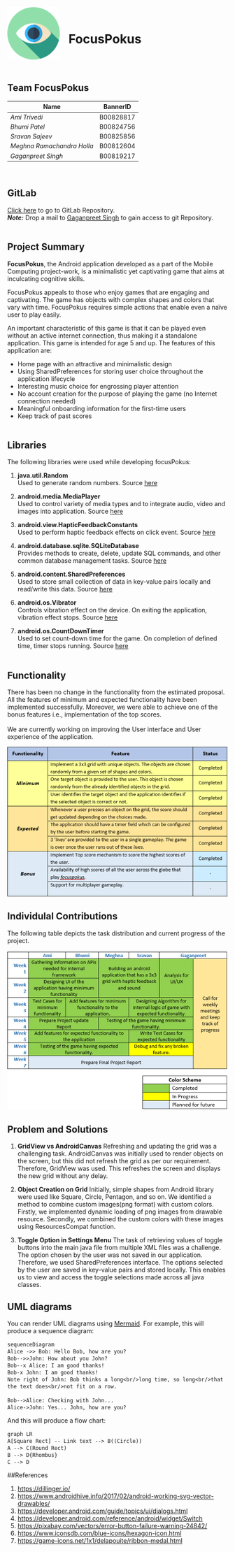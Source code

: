 <img align="left" width="120" height="120" src="Extra/focus.png">

<br />

# &nbsp;&nbsp;&nbsp;**FocusPokus**
<br /><br />
  
## Team FocusPokus
|Name|BannerID |
|--|--|
| *Ami Trivedi* | B00828817 |
| *Bhumi Patel* | B00824756 |
| *Sravan Sajeev* | B00825856 |
| *Meghna Ramachandra Holla* | B00812604  |
| *Gaganpreet Singh* | B00819217|
<br />

## GitLab
[Click here](https://git.cs.dal.ca/singh1/focuspokus.git) to go to GitLab Repository.<br />
***Note:*** Drop a mail to [Gaganpreet Singh](gaganpreet.singh@dal.ca) to gain access to git Repository.<br /><br />

## Project Summary
**FocusPokus**, the Android application developed as a part of the Mobile Computing project-work, is a minimalistic yet captivating game that aims at inculcating cognitive skills.

FocusPokus appeals to those who enjoy games that are engaging and captivating. The game has objects with complex shapes and colors that vary with time. FocusPokus requires simple actions that enable even a naïve user to play easily.

An important characteristic of this game is that it can be played even without an active internet connection, thus making it a standalone application. This game is intended for age 5 and up. The features of this application are:
+ Home page with an attractive and minimalistic design 
+ Using SharedPreferences for storing user choice throughout the application lifecycle  
+ Interesting music choice for engrossing player attention
+ No account creation for the purpose of playing the game (no Internet connection needed)
+ Meaningful onboarding information for the first-time users
+ Keep track of past scores
<br /><br />

## Libraries
The following libraries were used while developing focusPokus:<br />

1. **java.util.Random** <br />
Used to generate random numbers. Source [here](https://developer.android.com/reference/java/util/Random)
 
2. **android.media.MediaPlayer** <br />
Used to control variety of media types and to integrate audio, video and images into application. Source [here](https://developer.android.com/guide/topics/media/mediaplayer)
 
3. **android.view.HapticFeedbackConstants** <br />
Used to perform haptic feedback effects on click event. Source [here](https://developer.android.com/reference/android/view/HapticFeedbackConstants)
 
4. **android.database.sqlite.SQLiteDatabase** <br />
Provides methods to create, delete, update SQL commands, and other common database management tasks. Source [here](https://developer.android.com/reference/android/database/sqlite/SQLiteDatabase)

5. **android.content.SharedPreferences** <br />
Used to store small collection of data in key-value pairs locally and read/write this data. Source [here](https://developer.android.com/training/data-storage/shared-preferences)

6. **android.os.Vibrator** <br />
Controls vibration  effect on the device. On exiting the application, vibration effect stops. Source [here](https://developer.android.com/reference/android/os/Vibrator)

7. **android.os.CountDownTimer** <br />
Used to set count-down time for the game. On completion of defined time, timer stops running. Source [here](https://developer.android.com/reference/android/os/CountDownTimer)
<br /><br />


## Functionality
There has been no change in the functionality from the estimated proposal. All the features of minimum and expected functionality have been implemented successfully. Moreover, we were able to achieve one of the bonus features i.e., implementation of the top scores.
<br /><br />
We are currently working on improving the User interface and User experience of the application.<br />

![Functionalities implemented](Extra/Table_of_Fx.PNG/ "Functionality")


## Individulal Contributions
The following table depicts the task distribution and current progress of the project.  <br /><br />
![Individual Contribution](Extra/Table_of_Individual_Contribution.PNG/ "Individual Contributions")


## Problem and Solutions
1. **GridView vs AndroidCanvas**
Refreshing and updating the grid was a challenging task. AndroidCanvas was initially used to render objects on the screen, but this did not refresh the grid as per our requirement. Therefore, GridView was used. This refreshes the screen and displays the new grid without any delay.

2. **Object Creation on Grid**
Initially, simple shapes from Android library were used like Square, Circle, Pentagon, and so on. We identified a method to combine custom images(png format) with custom colors. Firstly, we implemented dynamic loading of png images from drawable resource. Secondly, we combined the custom colors with these images using ResourcesCompat function.

3. **Toggle Option in Settings Menu**
The task of retrieving values of toggle buttons into the main java file from multiple XML files was a challenge. The option chosen by the user was not saved in our application. Therefore, we used SharedPreferences interface. The options selected by the user are saved in key-value pairs and stored locally. This enables us to view and access the toggle selections made across all java classes.



## UML diagrams

You can render UML diagrams using [Mermaid](https://mermaidjs.github.io/). For example, this will produce a sequence diagram:

```mermaid
sequenceDiagram
Alice ->> Bob: Hello Bob, how are you?
Bob-->>John: How about you John?
Bob--x Alice: I am good thanks!
Bob-x John: I am good thanks!
Note right of John: Bob thinks a long<br/>long time, so long<br/>that the text does<br/>not fit on a row.

Bob-->Alice: Checking with John...
Alice->John: Yes... John, how are you?
```

And this will produce a flow chart:

```mermaid
graph LR
A[Square Rect] -- Link text --> B((Circle))
A --> C(Round Rect)
B --> D{Rhombus}
C --> D
```

##References
1. https://dillinger.io/
2. https://www.androidhive.info/2017/02/android-working-svg-vector-drawables/
3. https://developer.android.com/guide/topics/ui/dialogs.html
4. https://developer.android.com/reference/android/widget/Switch
5. https://pixabay.com/vectors/error-button-failure-warning-24842/
6. https://www.iconsdb.com/blue-icons/hexagon-icon.html
7. https://game-icons.net/1x1/delapouite/ribbon-medal.html